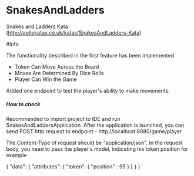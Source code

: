 # SnakesAndLadders

Snakes and Ladders Kata (http://agilekatas.co.uk/katas/SnakesAndLadders-Kata)

#Info

The functionality described in the first feature has been implemented
 - Token Can Move Across the Board
 - Moves Are Determined By Dice Rolls
 - Player Can Win the Game

Added one endpoint to test the player's ability to make movements.

##### How to check

Recommended to import project to IDE and run SnakesAndLaddersApplication.
After the application is launched, you can send POST http request to endpoint - http://localhost:8080/game/player

The Content-Type of request should be "application/json".
In the request body, you need to pass the player's model, indicating his token position for example

{
"data": {
"attributes": {
"token": {
"position" : 95
}
}
}
}
